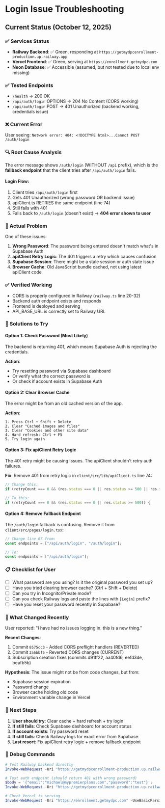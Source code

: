 # Login Issue Troubleshooting

## Current Status (October 12, 2025)

### ✅ Services Status
- **Railway Backend**: ✅ Green, responding at `https://getmydpcenrollment-production.up.railway.app`
- **Vercel Frontend**: ✅ Green, serving at `https://enrollment.getmydpc.com`
- **Neon Database**: ✅ Accessible (assumed, but not tested due to local env missing)

### ✅ Tested Endpoints
- `/health` → 200 OK
- `/api/auth/login` OPTIONS → 204 No Content (CORS working)
- `/api/auth/login` POST → 401 Unauthorized (backend working, credentials issue)

### ❌ Current Error
User seeing: `Network error: 404: <!DOCTYPE html>...Cannot POST /auth/login`

### 🔍 Root Cause Analysis

The error message shows `/auth/login` (WITHOUT `/api` prefix), which is the **fallback endpoint** that the client tries after `/api/auth/login` fails.

#### Login Flow:
1. Client tries `/api/auth/login` first
2. Gets 401 Unauthorized (wrong password OR backend issue)
3. apiClient.ts RETRIES the same endpoint (line 74)
4. Still fails with 401
5. Falls back to `/auth/login` (doesn't exist) → **404 error shown to user**

### 🎯 Actual Problem

One of these issues:

1. **Wrong Password**: The password being entered doesn't match what's in Supabase Auth
2. **apiClient Retry Logic**: The 401 triggers a retry which causes confusion
3. **Supabase Session**: There might be a stale session or auth state issue
4. **Browser Cache**: Old JavaScript bundle cached, not using latest apiClient code

### ✅ Verified Working
- CORS is properly configured in Railway (`railway.ts` line 20-32)
- Backend auth endpoint exists and responds
- Frontend is deployed and serving
- API_BASE_URL is correctly set to Railway URL

### 🔧 Solutions to Try

#### Option 1: Check Password (Most Likely)
The backend is returning 401, which means Supabase Auth is rejecting the credentials.

**Action**: 
- Try resetting password via Supabase dashboard
- Or verify what the correct password is
- Or check if account exists in Supabase Auth

#### Option 2: Clear Browser Cache
The error might be from an old cached version of the app.

**Action**:
```
1. Press Ctrl + Shift + Delete
2. Clear "Cached images and files" 
3. Clear "Cookies and other site data"
4. Hard refresh: Ctrl + F5
5. Try login again
```

#### Option 3: Fix apiClient Retry Logic
The 401 retry might be causing issues. The apiClient shouldn't retry auth failures.

**Fix**: Remove 401 from retry logic in `client/src/lib/apiClient.ts` line 74:
```typescript
// Change this:
if (retryCount === 0 && (res.status === 0 || res.status >= 500 || res.status === 401)) {

// To this:
if (retryCount === 0 && (res.status === 0 || res.status >= 500)) {
```

#### Option 4: Remove Fallback Endpoint
The `/auth/login` fallback is confusing. Remove it from `client/src/pages/login.tsx`:

```typescript
// Change line 67 from:
const endpoints = ["/api/auth/login", "/auth/login"];

// To:
const endpoints = ["/api/auth/login"];
```

### 📋 Checklist for User

- [ ] What password are you using? Is it the original password you set up?
- [ ] Have you tried clearing browser cache? (Ctrl + Shift + Delete)
- [ ] Can you try in Incognito/Private mode?
- [ ] Can you check Railway logs and paste the lines with `[Login]` prefix?
- [ ] Have you reset your password recently in Supabase?

### 🚨 What Changed Recently

User reported: "I have had no issues logging in. this is a new thing."

**Recent Changes**:
1. Commit `8575cc3` - Added CORS preflight handlers (REVERTED)
2. Commit `2a6bbf5` - Reverted CORS changes (CURRENT)
3. Subscription creation fixes (commits d91ff22, aa40fd6, eefd3de, beafb5b)

**Hypothesis**: The issue might not be from code changes, but from:
- Supabase session expiration
- Password change
- Browser cache holding old code
- Environment variable change in Vercel

### 🎯 Next Steps

1. **User should try**: Clear cache + hard refresh + try login
2. **If still fails**: Check Supabase dashboard for account status
3. **If account exists**: Try password reset
4. **If still fails**: Check Railway logs for exact error from Supabase
5. **Last resort**: Fix apiClient retry logic + remove fallback endpoint

### 🔬 Debug Commands

```powershell
# Test Railway backend directly
Invoke-WebRequest -Uri "https://getmydpcenrollment-production.up.railway.app/health" -UseBasicParsing

# Test auth endpoint (should return 401 with wrong password)
$body = '{"email":"michael@mypremierplans.com","password":"test"}'; 
Invoke-WebRequest -Uri "https://getmydpcenrollment-production.up.railway.app/api/auth/login" -Method POST -Headers @{"Content-Type"="application/json"} -Body $body -UseBasicParsing

# Check Vercel is serving
Invoke-WebRequest -Uri "https://enrollment.getmydpc.com" -UseBasicParsing | Select StatusCode
```

